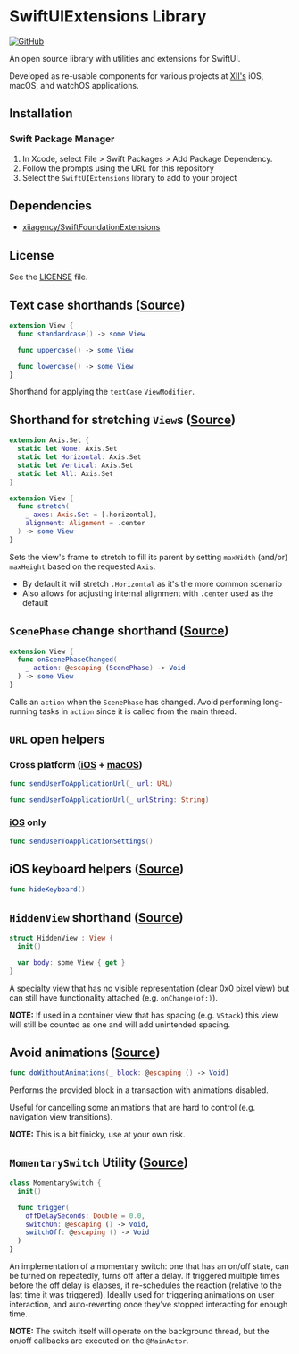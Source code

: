 # SwiftUIExtensions Library

[![GitHub](https://img.shields.io/github/license/xiiagency/SwiftUIExtensions?style=for-the-badge)](./LICENSE)

An open source library with utilities and extensions for SwiftUI.

Developed as re-usable components for various projects at
[XII's](https://github.com/xiiagency) iOS, macOS, and watchOS applications.

## Installation

### Swift Package Manager

1. In Xcode, select File > Swift Packages > Add Package Dependency.
2. Follow the prompts using the URL for this repository
3. Select the `SwiftUIExtensions` library to add to your project

## Dependencies

- [xiiagency/SwiftFoundationExtensions](https://github.com/xiiagency/SwiftFoundationExtensions)

## License

See the [LICENSE](LICENSE) file.

## Text case shorthands ([Source](Sources/SwiftUIExtensions/View%2BExtensions.swift))

```Swift
extension View {
  func standardcase() -> some View

  func uppercase() -> some View

  func lowercase() -> some View
}
```

Shorthand for applying the `textCase` `ViewModifier`.

## Shorthand for stretching `View`s ([Source](Sources/SwiftUIExtensions/View%2BExtensions.swift))

```Swift
extension Axis.Set {
  static let None: Axis.Set
  static let Horizontal: Axis.Set
  static let Vertical: Axis.Set
  static let All: Axis.Set
}

extension View {
  func stretch(
    _ axes: Axis.Set = [.horizontal],
    alignment: Alignment = .center
  ) -> some View
}
```

Sets the view's frame to stretch to fill its parent by setting `maxWidth` (and/or) `maxHeight` based on the requested `Axis`.

- By default it will stretch `.Horizontal` as it's the more common scenario
- Also allows for adjusting internal alignment with `.center` used as the default

## `ScenePhase` change shorthand ([Source](Sources/SwiftUIExtensions/OnScenePhaseChangedModifier.swift))

```Swift
extension View {
  func onScenePhaseChanged(
    _ action: @escaping (ScenePhase) -> Void
  ) -> some View
}
```

Calls an `action` when the `ScenePhase` has changed. Avoid performing long-running tasks in `action` since it is called from the main thread.

## `URL` open helpers

### Cross platform ([iOS](Sources/SwiftUIExtensions/UrlOpenHelpers%2BiOS.swift) + [macOS](Sources/SwiftUIExtensions/UrlOpenHelpers%2BmacOS.swift))

```Swift
func sendUserToApplicationUrl(_ url: URL)

func sendUserToApplicationUrl(_ urlString: String)
```

### [iOS](Sources/SwiftUIExtensions/iOSHelpers.swift) only

```Swift
func sendUserToApplicationSettings()
```

## iOS keyboard helpers ([Source](Sources/SwiftUIExtensions/iOSHelpers.swift))

```Swift
func hideKeyboard()
```

## `HiddenView` shorthand ([Source](Sources/SwiftUIExtensions/HiddenView.swift))

```Swift
struct HiddenView : View {
  init()

  var body: some View { get }
}
```

A specialty view that has no visible representation (clear 0x0 pixel view) but can still have functionality attached (e.g. `onChange(of:)`).

**NOTE:** If used in a container view that has spacing (e.g. `VStack`) this view will still be counted as one and will add unintended spacing.

## Avoid animations ([Source](Sources/SwiftUIExtensions/DoWithoutAnimation.swift))

```Swift
func doWithoutAnimations(_ block: @escaping () -> Void)
```

Performs the provided block in a transaction with animations disabled.

Useful for cancelling some animations that are hard to control (e.g. navigation view transitions).

**NOTE:** This is a bit finicky, use at your own risk.

## `MomentarySwitch` Utility ([Source](Sources/SwiftUIExtensions/MomentarySwitch.swift))

```Swift
class MomentarySwitch {
  init()

  func trigger(
    offDelaySeconds: Double = 0.0,
    switchOn: @escaping () -> Void,
    switchOff: @escaping () -> Void
  )
}
```

An implementation of a momentary switch: one that has an on/off state, can be turned on repeatedly, turns off after a delay. If triggered multiple times before the off delay is elapses, it re-schedules the reaction (relative to the last time it was triggered). Ideally used for triggering animations on user interaction, and auto-reverting once they've stopped interacting for enough time.

**NOTE:** The switch itself will operate on the background thread, but the on/off callbacks are executed on the `@MainActor`.
